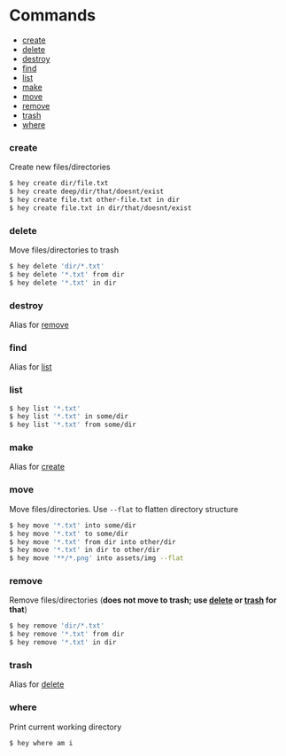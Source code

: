 # Commands

- [create](#create)
- [delete](#delete)
- [destroy](#destroy)
- [find](#find)
- [list](#list)
- [make](#make)
- [move](#move)
- [remove](#remove)
- [trash](#trash)
- [where](#where)

### create

Create new files/directories

```bash
$ hey create dir/file.txt
$ hey create deep/dir/that/doesnt/exist
$ hey create file.txt other-file.txt in dir
$ hey create file.txt in dir/that/doesnt/exist
```

### delete

Move files/directories to trash

```bash
$ hey delete 'dir/*.txt'
$ hey delete '*.txt' from dir
$ hey delete '*.txt' in dir
```

### destroy

Alias for [remove](#remove)

### find

Alias for [list](#list)

### list

```bash
$ hey list '*.txt'
$ hey list '*.txt' in some/dir
$ hey list '*.txt' from some/dir
```

### make

Alias for [create](#create)

### move

Move files/directories. Use `--flat` to flatten directory structure

```bash
$ hey move '*.txt' into some/dir
$ hey move '*.txt' to some/dir
$ hey move '*.txt' from dir into other/dir
$ hey move '*.txt' in dir to other/dir
$ hey move '**/*.png' into assets/img --flat
```

### remove

Remove files/directories (**does not move to trash; use [delete](#delete) or [trash](#trash) for that**)

```bash
$ hey remove 'dir/*.txt'
$ hey remove '*.txt' from dir
$ hey remove '*.txt' in dir
```

### trash

Alias for [delete](#delete)

### where

Print current working directory

```bash
$ hey where am i
```
